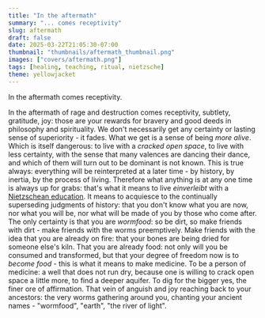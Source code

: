 ```yaml
---
title: "In the aftermath"
summary: "... comes receptivity"
slug: aftermath
draft: false
date: 2025-03-22T21:05:30-07:00
thumbnail: "thumbnails/aftermath_thumbnail.png"
images: ["covers/aftermath.png"]
tags: [healing, teaching, ritual, nietzsche]
theme: yellowjacket
---
```


In the aftermath comes receptivity.

In the aftermath of rage and destruction comes receptivity, subtlety, gratitude, joy: those are your rewards for bravery and good deeds in philosophy and spirituality. We don't necessarily get any certainty or lasting sense of superiority - it fades. What we get is a sense of being *more alive*. Which is itself dangerous: to live with a *cracked open space*, to live with less certainty, with the sense that many valences are dancing their dance, and which of them will turn out to be dominant is not known. This is true always: everything will be reinterpreted at a later time - by history, by inertia, by the process of living. Therefore what anything is at any one time is always up for grabs: that's what it means to live *einverleibt* with a [Nietzschean education](/posts/nietzschean-pedagogy/). It means to acquiesce to the continually superseding judgments of history: that you don't know what you are now, nor what you will be, nor what will be made of you by those who come after. The only certainty is that you are *wormfood*: so be dirt, so make friends with dirt - make friends with the worms preemptively. Make friends with the idea that you are already on fire: that your bones are being dried for someone else's kiln. That you are already food: not only will you be consumed and transformed, but that your degree of freedom now is to *become food* - this is what it means to make medicine. To be a person of medicine: a well that does not run dry, because one is willing to crack open space a little more, to find a deeper aquifer. To dig for the bigger yes, the finer ore of affirmation. That vein of anguish and joy reaching back to your ancestors: the very worms gathering around you, chanting your ancient names - "wormfood", "earth", "the river of light".
